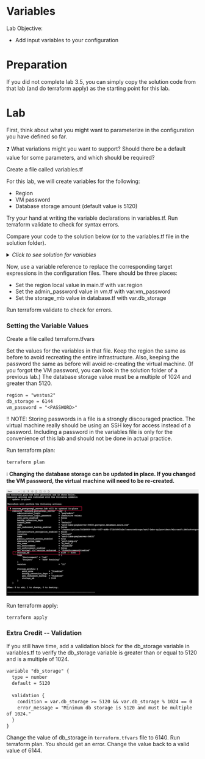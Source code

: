 # Variables

Lab Objective:
- Add input variables to your configuration

# Preparation

If you did not complete lab 3.5, you can simply copy the solution code from that lab (and do terraform apply) as the starting point for this lab.

# Lab

First, think about what you might want to parameterize in the configuration you have defined so far.

:question: What variations might you want to support?  Should there be a default value for some parameters, and which should be required?

Create a file called variables.tf

For this lab, we will create variables for the following:
-	Region
- VM password
-	Database storage amount (default value is 5120)

Try your hand at writing the variable declarations in variables.tf.  Run terraform validate to check for syntax errors.

Compare your code to the solution below (or to the variables.tf file in the solution folder).

<details>

 _<summary>Click to see solution for variables</summary>_

```
variable "region" {
  type = string
}

variable "vm_password" {
  description = "6-20 characters. At least 1 lower, 1 cap, 1 number, 1 special char."
  type = string
}

variable "db_storage" {
  type = number
  default = 5120
}
```
</details>

Now, use a variable reference to replace the corresponding target expressions in the configuration files.  There should be three places:

- Set the region local value in main.tf with var.region
- Set the admin_password value in vm.tf with var.vm_password
- Set the storage_mb value in database.tf with var.db_storage

Run terraform validate to check for errors.

### Setting the Variable Values

Create a file called terraform.tfvars

Set the values for the variables in that file.  Keep the region the same as before to avoid recreating the entire infrastructure.  Also, keeping the password the same as before will avoid re-creating the virtual machine.  (If you forgot the VM password, you can look in the solution folder of a previous lab.)  The database storage value must be a multiple of 1024 and greater than 5120.

```
region = "westus2"
db_storage = 6144
vm_password = "<PASSWORD>"
```

:bangbang: NOTE:  Storing passwords in a file is a strongly discouraged practice.  The virtual machine really should be using an SSH key for access instead of a password.  Including a password in the variables file is only for the convenience of this lab and should not be done in actual practice.

Run terraform plan:
```
terraform plan
```

:information_source: **Changing the database storage can be updated in place. If you changed the VM password, the virtual machine will need to be re-created.**

![Terraform Plan - after variable addition](./images/tf-plan-vars.png "Terraform Plan - after variable addition")

Run terraform apply:
```
terraform apply
```

### Extra Credit -- Validation

If you still have time, add a validation block for the db_storage variable in variables.tf to verify the db_storage variable is greater than or equal to 5120 and is a multiple of 1024.

```
variable "db_storage" {
  type = number
  default = 5120

  validation {
    condition = var.db_storage >= 5120 && var.db_storage % 1024 == 0
    error_message = "Minimum db storage is 5120 and must be multiple of 1024."
  }
}
```

Change the value of db_storage in <code>terraform.tfvars</code> file to 6140.  Run terraform plan.  You should get an error.  Change the value back to a valid value of 6144.

